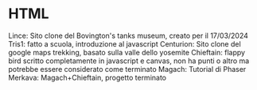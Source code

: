 # HTML
 
Lince: Sito clone del Bovington's tanks museum, creato per il 17/03/2024
Tris1: fatto a scuola, introduzione al javascript
Centurion: Sito clone del google maps trekking, basato sulla valle dello yosemite
Chieftain: flappy bird scritto completamente in javascript e canvas, non ha punti o altro ma potrebbe essere considerato come terminato
Magach: Tutorial di Phaser
Merkava: Magach+Chieftain, progetto terminato
